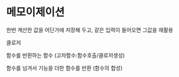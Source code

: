 # 메모이제이션

한번 계산한 값을 어딘가에 저장해 두고, 같은 입력이 들어오면 그값을 재활용

클로저

함수를 반환하는 함수 (고차함수:함수호출/클로저생성)

함수를 넘겨서 기능을 더한 함수를 반환 (함수의 합성)
